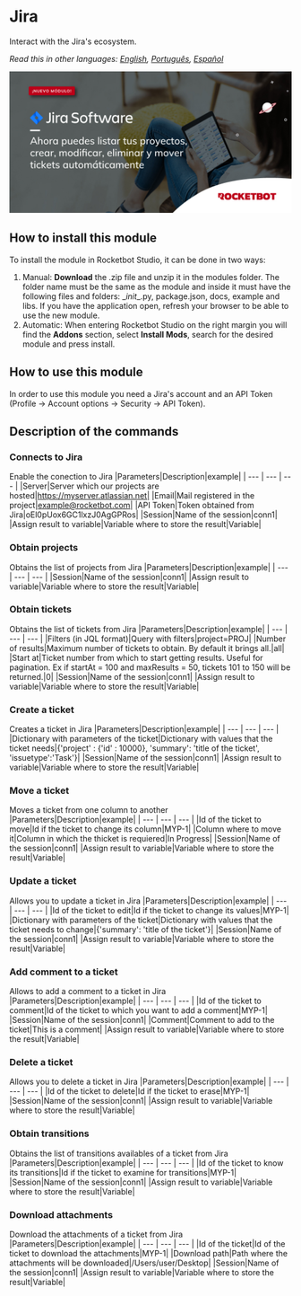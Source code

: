 



# Jira
  
Interact with the Jira's ecosystem.  

*Read this in other languages: [English](Manual_Jira.md), [Português](Manual_Jira.pr.md), [Español](Manual_Jira.es.md)*
  
![banner](imgs/Banner_Jira.png)
## How to install this module
  
To install the module in Rocketbot Studio, it can be done in two ways:
1. Manual: __Download__ the .zip file and unzip it in the modules folder. The folder name must be the same as the module and inside it must have the following files and folders: \__init__.py, package.json, docs, example and libs. If you have the application open, refresh your browser to be able to use the new module.
2. Automatic: When entering Rocketbot Studio on the right margin you will find the **Addons** section, select **Install Mods**, search for the desired module and press install.  

## How to use this module

In order to use this module you need a Jira's account and an API Token (Profile -> Account options -> Security -> API Token).


## Description of the commands

### Connects to Jira
  
Enable the conection to Jira
|Parameters|Description|example|
| --- | --- | --- |
|Server|Server which our projects are hosted|https://myserver.atlassian.net|
|Email|Mail registered in the project|example@rocketbot.com|
|API Token|Token obtained from Jira|oEl0pUox6GC1lxzJ0AgGPRos|
|Session|Name of the session|conn1|
|Assign result to variable|Variable where to store the result|Variable|

### Obtain projects
  
Obtains the list of projects from Jira
|Parameters|Description|example|
| --- | --- | --- |
|Session|Name of the session|conn1|
|Assign result to variable|Variable where to store the result|Variable|

### Obtain tickets
  
Obtains the list of tickets from Jira
|Parameters|Description|example|
| --- | --- | --- |
|Filters (in JQL format)|Query with filters|project=PROJ|
|Number of results|Maximum number of tickets to obtain. By default it brings all.|all|
|Start at|Ticket number from which to start getting results. Useful for pagination. Ex if startAt = 100 and maxResults = 50, tickets 101 to 150 will be returned.|0|
|Session|Name of the session|conn1|
|Assign result to variable|Variable where to store the result|Variable|

### Create a ticket
  
Creates a ticket in Jira
|Parameters|Description|example|
| --- | --- | --- |
|Dictionary with parameters of the ticket|Dictionary with values that the ticket needs|{'project' : {'id' : 10000}, 'summary': 'title of the ticket', 'issuetype':'Task'}|
|Session|Name of the session|conn1|
|Assign result to variable|Variable where to store the result|Variable|

### Move a ticket
  
Moves a ticket from one column to another
|Parameters|Description|example|
| --- | --- | --- |
|Id of the ticket to move|Id if the ticket to change its column|MYP-1|
|Column where to move it|Column in which the thicket is requiered|In Progress|
|Session|Name of the session|conn1|
|Assign result to variable|Variable where to store the result|Variable|

### Update a ticket
  
Allows you to update a ticket in Jira
|Parameters|Description|example|
| --- | --- | --- |
|Id of the ticket to edit|Id if the ticket to change its values|MYP-1|
|Dictionary with parameters of the ticket|Dictionary with values that the ticket needs to change|{'summary': 'title of the ticket'}|
|Session|Name of the session|conn1|
|Assign result to variable|Variable where to store the result|Variable|

### Add comment to a ticket
  
Allows to add a comment to a ticket in Jira
|Parameters|Description|example|
| --- | --- | --- |
|Id of the ticket to comment|Id of the ticket to which you want to add a comment|MYP-1|
|Session|Name of the session|conn1|
|Comment|Comment to add to the ticket|This is a comment|
|Assign result to variable|Variable where to store the result|Variable|

### Delete a ticket
  
Allows you to delete a ticket in Jira
|Parameters|Description|example|
| --- | --- | --- |
|Id of the ticket to delete|Id if the ticket to erase|MYP-1|
|Session|Name of the session|conn1|
|Assign result to variable|Variable where to store the result|Variable|

### Obtain transitions
  
Obtains the list of transitions availables of a ticket from Jira
|Parameters|Description|example|
| --- | --- | --- |
|Id of the ticket to know its transitions|Id if the ticket to examine for transitions|MYP-1|
|Session|Name of the session|conn1|
|Assign result to variable|Variable where to store the result|Variable|

### Download attachments
  
Download the attachments of a ticket from Jira
|Parameters|Description|example|
| --- | --- | --- |
|Id of the ticket|Id of the ticket to download the attachments|MYP-1|
|Download path|Path where the attachments will be downloaded|/Users/user/Desktop|
|Session|Name of the session|conn1|
|Assign result to variable|Variable where to store the result|Variable|
